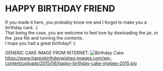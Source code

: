 # HAPPY BIRTHDAY FRIEND

If you made it here, you probably know me and I forgot to make you a birthday card. :(</br>
That being the case, you are welcome to feel love by dowloading the jar, or the .java file and running the contents.</br>
I hope you had a great birthday!! :)</br>

GENERIC CAKE IMAGE FROM INTERNET:
![Birthday Cake](https://www.happybirthdaywishes-images.com/wp-content/uploads/2015/06/happy-birthday-cake-images-2015.jpg)
https://www.happybirthdaywishes-images.com/wp-content/uploads/2015/06/happy-birthday-cake-images-2015.jpg
